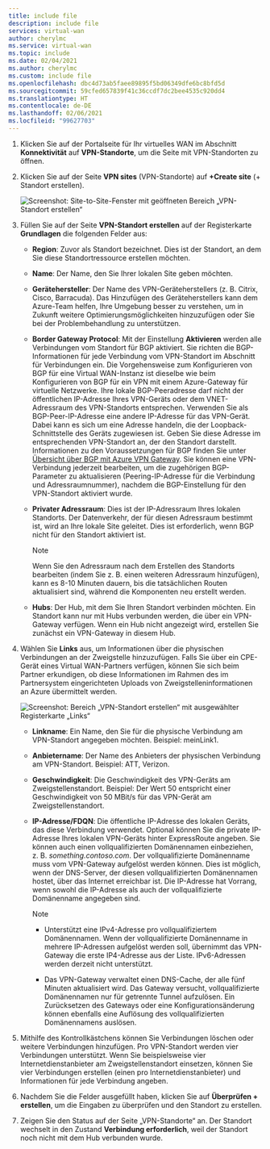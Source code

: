 ```yaml
---
title: include file
description: include file
services: virtual-wan
author: cherylmc
ms.service: virtual-wan
ms.topic: include
ms.date: 02/04/2021
ms.author: cherylmc
ms.custom: include file
ms.openlocfilehash: dbc4d73ab5faee89895f5bd06349dfe6bc8bfd5d
ms.sourcegitcommit: 59cfed657839f41c36ccdf7dc2bee4535c920dd4
ms.translationtype: HT
ms.contentlocale: de-DE
ms.lasthandoff: 02/06/2021
ms.locfileid: "99627703"
---
```

1. Klicken Sie auf der Portalseite für Ihr virtuelles WAN im Abschnitt **Konnektivität** auf **VPN-Standorte**, um die Seite mit VPN-Standorten zu öffnen.
2. Klicken Sie auf der Seite **VPN sites** (VPN-Standorte) auf **+Create site** (+ Standort erstellen).

   ![Screenshot: Site-to-Site-Fenster mit geöffneten Bereich „VPN-Standort erstellen“](./media/virtual-wan-tutorial-site-include/basics.png "Grundlagen")
3. Füllen Sie auf der Seite **VPN-Standort erstellen** auf der Registerkarte **Grundlagen** die folgenden Felder aus:

    * **Region**: Zuvor als Standort bezeichnet. Dies ist der Standort, an dem Sie diese Standortressource erstellen möchten.
    * **Name**: Der Name, den Sie Ihrer lokalen Site geben möchten.
    * **Gerätehersteller**: Der Name des VPN-Geräteherstellers (z. B. Citrix, Cisco, Barracuda). Das Hinzufügen des Geräteherstellers kann dem Azure-Team helfen, Ihre Umgebung besser zu verstehen, um in Zukunft weitere Optimierungsmöglichkeiten hinzuzufügen oder Sie bei der Problembehandlung zu unterstützen.
    * **Border Gateway Protocol**: Mit der Einstellung **Aktivieren** werden alle Verbindungen vom Standort für BGP aktiviert. Sie richten die BGP-Informationen für jede Verbindung vom VPN-Standort im Abschnitt für Verbindungen ein. Die Vorgehensweise zum Konfigurieren von BGP für eine Virtual WAN-Instanz ist dieselbe wie beim Konfigurieren von BGP für ein VPN mit einem Azure-Gateway für virtuelle Netzwerke. Ihre lokale BGP-Peeradresse darf nicht der öffentlichen IP-Adresse Ihres VPN-Geräts oder dem VNET-Adressraum des VPN-Standorts entsprechen. Verwenden Sie als BGP-Peer-IP-Adresse eine andere IP-Adresse für das VPN-Gerät. Dabei kann es sich um eine Adresse handeln, die der Loopback-Schnittstelle des Geräts zugewiesen ist. Geben Sie diese Adresse im entsprechenden VPN-Standort an, der den Standort darstellt. Informationen zu den Voraussetzungen für BGP finden Sie unter [Übersicht über BGP mit Azure VPN Gateway](../articles/vpn-gateway/vpn-gateway-bgp-overview.md). Sie können eine VPN-Verbindung jederzeit bearbeiten, um die zugehörigen BGP-Parameter zu aktualisieren (Peering-IP-Adresse für die Verbindung und Adressraumnummer), nachdem die BGP-Einstellung für den VPN-Standort aktiviert wurde.
    * **Privater Adressraum**: Dies ist der IP-Adressraum Ihres lokalen Standorts. Der Datenverkehr, der für diesen Adressraum bestimmt ist, wird an Ihre lokale Site geleitet. Dies ist erforderlich, wenn BGP nicht für den Standort aktiviert ist.
    
      >[!NOTE]
      >Wenn Sie den Adressraum nach dem Erstellen des Standorts bearbeiten (indem Sie z. B. einen weiteren Adressraum hinzufügen), kann es 8-10 Minuten dauern, bis die tatsächlichen Routen aktualisiert sind, während die Komponenten neu erstellt werden.
      >
    * **Hubs**: Der Hub, mit dem Sie Ihren Standort verbinden möchten. Ein Standort kann nur mit Hubs verbunden werden, die über ein VPN-Gateway verfügen. Wenn ein Hub nicht angezeigt wird, erstellen Sie zunächst ein VPN-Gateway in diesem Hub.
4. Wählen Sie **Links** aus, um Informationen über die physischen Verbindungen an der Zweigstelle hinzuzufügen. Falls Sie über ein CPE-Gerät eines Virtual WAN-Partners verfügen, können Sie sich beim Partner erkundigen, ob diese Informationen im Rahmen des im Partnersystem eingerichteten Uploads von Zweigstelleninformationen an Azure übermittelt werden.

   ![Screenshot: Bereich „VPN-Standort erstellen“ mit ausgewählter Registerkarte „Links“](./media/virtual-wan-tutorial-site-include/links.png "Links")

    * **Linkname**: Ein Name, den Sie für die physische Verbindung am VPN-Standort angegeben möchten. Beispiel: meinLink1.
    * **Anbietername**: Der Name des Anbieters der physischen Verbindung am VPN-Standort. Beispiel: ATT, Verizon.
    * **Geschwindigkeit**: Die Geschwindigkeit des VPN-Geräts am Zweigstellenstandort. Beispiel: Der Wert 50 entspricht einer Geschwindigkeit von 50 MBit/s für das VPN-Gerät am Zweigstellenstandort.
    * **IP-Adresse/FDQN**: Die öffentliche IP-Adresse des lokalen Geräts, das diese Verbindung verwendet. Optional können Sie die private IP-Adresse Ihres lokalen VPN-Geräts hinter ExpressRoute angeben. Sie können auch einen vollqualifizierten Domänennamen einbeziehen, z. B. *something.contoso.com*. Der vollqualifizierte Domänenname muss vom VPN-Gateway aufgelöst werden können. Dies ist möglich, wenn der DNS-Server, der diesen vollqualifizierten Domänennamen hostet, über das Internet erreichbar ist. Die IP-Adresse hat Vorrang, wenn sowohl die IP-Adresse als auch der vollqualifizierte Domänenname angegeben sind.

      >[!NOTE]
      >
      >* Unterstützt eine IPv4-Adresse pro vollqualifiziertem Domänennamen. Wenn der vollqualifizierte Domänenname in mehrere IP-Adressen aufgelöst werden soll, übernimmt das VPN-Gateway die erste IP4-Adresse aus der Liste. IPv6-Adressen werden derzeit nicht unterstützt.
      >
      >* Das VPN-Gateway verwaltet einen DNS-Cache, der alle fünf Minuten aktualisiert wird. Das Gateway versucht, vollqualifizierte Domänennamen nur für getrennte Tunnel aufzulösen. Ein Zurücksetzen des Gateways oder eine Konfigurationsänderung können ebenfalls eine Auflösung des vollqualifizierten Domänennamens auslösen.
      >
5. Mithilfe des Kontrollkästchens können Sie Verbindungen löschen oder weitere Verbindungen hinzufügen. Pro VPN-Standort werden vier Verbindungen unterstützt. Wenn Sie beispielsweise vier Internetdienstanbieter am Zweigstellenstandort einsetzen, können Sie vier Verbindungen erstellen (einen pro Internetdienstanbieter) und Informationen für jede Verbindung angeben.
6. Nachdem Sie die Felder ausgefüllt haben, klicken Sie auf **Überprüfen + erstellen**, um die Eingaben zu überprüfen und den Standort zu erstellen.
7. Zeigen Sie den Status auf der Seite „VPN-Standorte“ an. Der Standort wechselt in den Zustand **Verbindung erforderlich**, weil der Standort noch nicht mit dem Hub verbunden wurde.
